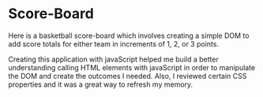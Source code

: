 # Score-Board

Here is a basketball score-board which involves creating a simple DOM to add score totals for either team in increments of 1, 2, or 3 points.

Creating this application with javaScript helped me build a better understanding calling HTML elements with javaScript in order to manipulate the DOM and create the outcomes I needed.
Also, I reviewed certain CSS properties and it was a great way to refresh my memory.